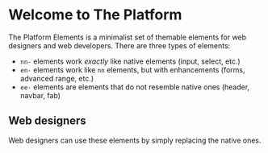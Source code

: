 # Welcome to The Platform

The Platform Elements is a minimalist set of themable elements for web designers and web developers.
There are three types of elements:

* `nn-` elements work _exactly_ like native elements (input, select, etc.)
* `en-` elements work like `nn` elements, but with enhancements (forms, advanced range, etc.)
* `ee-` elements are elements that do not resemble native ones (header, navbar, fab)

## Web designers

Web designers can use these elements by simply replacing the native ones.
